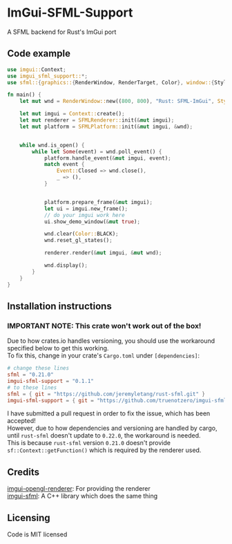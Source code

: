 # ImGui-SFML-Support
A SFML backend for Rust's ImGui port

## Code example
```rust
use imgui::Context;
use imgui_sfml_support::*;
use sfml::{graphics::{RenderWindow, RenderTarget, Color}, window::{Style, ContextSettings, Event}};

fn main() {
    let mut wnd = RenderWindow::new((800, 800), "Rust: SFML-ImGui", Style::CLOSE, &ContextSettings::default());

    let mut imgui = Context::create();
    let mut renderer = SFMLRenderer::init(&mut imgui);
    let mut platform = SFMLPlatform::init(&mut imgui, &wnd);


    while wnd.is_open() {
        while let Some(event) = wnd.poll_event() {
            platform.handle_event(&mut imgui, event);
            match event {
                Event::Closed => wnd.close(),
                _ => (),
            }


            platform.prepare_frame(&mut imgui);
            let ui = imgui.new_frame();
            // do your imgui work here
            ui.show_demo_window(&mut true);

            wnd.clear(Color::BLACK);
            wnd.reset_gl_states();

            renderer.render(&mut imgui, &mut wnd);

            wnd.display();
        }
    }
}

```

## Installation instructions
### IMPORTANT NOTE: This crate won't work out of the box!  
Due to how crates.io handles versioning, you should use the workaround specified below to get this working.  
To fix this, change in your crate's `Cargo.toml` under `[dependencies]`:
```toml
# change these lines
sfml = "0.21.0"
imgui-sfml-support = "0.1.1"
# to these lines
sfml = { git = "https://github.com/jeremyletang/rust-sfml.git" }
imgui-sfml-support = { git = "https://github.com/truenotzero/imgui-sfml-support.git", branch = "workaround" }
```
I have submitted a pull request in order to fix the issue, which has been accepted!  
However, due to how dependencies and versioning are handled by cargo, until `rust-sfml` doesn't update to `0.22.0`, the workaround is needed.  
This is because `rust-sfml` version `0.21.0` doesn't provide `sf::Context::getFunction()` which is required by the renderer used.

## Credits
[imgui-opengl-renderer](https://github.com/michaelfairley/rust-imgui-opengl-renderer): For providing the renderer  
[imgui-sfml](https://github.com/SFML/imgui-sfml): A C++ library which does the same thing

## Licensing
Code is MIT licensed
